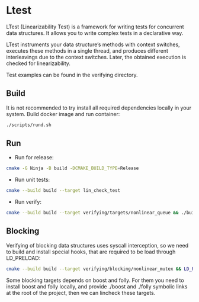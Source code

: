 # Ltest

LTest (Linearizability Test) is a framework for writing tests for concurrent data structures. It allows you to write complex tests in a declarative way.

LTest instruments your data structure’s methods with context switches, executes these methods in a single thread, and produces different interleavings due to the context switches. Later, the obtained execution is checked for linearizability.

Test examples can be found in the verifying directory.

## Build

It is not recommended to try install all required dependencies locally in your system. Build docker image and run container:
```sh
./scripts/rund.sh
```

## Run
* Run for release:
```sh
cmake -G Ninja -B build -DCMAKE_BUILD_TYPE=Release
```

* Run unit tests:
```sh
cmake --build build --target lin_check_test
```

* Run verify:
```sh
cmake --build build --target verifying/targets/nonlinear_queue && ./build/verifying/targets/nonlinear_queue --tasks 10 --rounds 240 --strategy pct
```
## Blocking
Verifying of blocking data structures uses syscall interception, so we need to build and install special hooks, that are required to be load through LD_PRELOAD:
```sh
cmake --build build --target verifying/blocking/nonlinear_mutex && LD_PRELOAD=build/syscall_intercept/libpreload.so ./build/verifying/blocking/nonlinear_mutex
```

Some blocking targets depends on boost and folly. For them you need to install boost and folly locally, and provide ./boost and ./folly symbolic links at the root of the project, then we can lincheck these targets.
